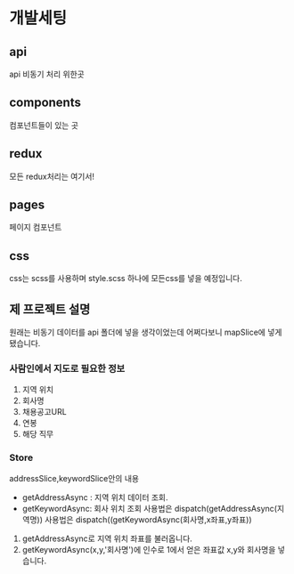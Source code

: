 # 개발세팅

## api

api 비동기 처리 위한곳

## components

컴포넌트들이 있는 곳

## redux

모든 redux처리는 여기서!

## pages

페이지 컴포넌트

## css

css는 scss를 사용하며 style.scss 하나에 모든css를 넣을 예정입니다.

## 제 프로젝트 설명

원래는 비동기 데이터를 api 폴더에 넣을 생각이었는데
어쩌다보니 mapSlice에 넣게 됐습니다.

### 사람인에서 지도로 필요한 정보

1. 지역 위치
2. 회사명
3. 채용공고URL
4. 연봉
5. 해당 직무

### Store

addressSlice,keywordSlice안의 내용

- getAddressAsync : 지역 위치 데이터 조회.
- getKeywordAsync: 회사 위치 조회
  사용법은 dispatch(getAddressAsync(지역명))
  사용법은 dispatch((getKeywordAsync(회사명,x좌표,y좌표))

1. getAddressAsync로 지역 위치 좌표를 불러옵니다.
2. getKeywordAsync(x,y,'회사명')에 인수로 1에서 얻은 좌표값 x,y와 회사명을 넣습니다.
